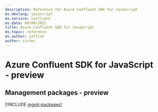 ```yaml
---
description: Reference for Azure Confluent SDK for JavaScript
ms.devlang: javascript
ms.service: confluent
ms.data: 08/09/2022
title: Azure Confluent SDK for JavaScript
ms.topic: reference
ms.author: jeffish
author: xirzec
---
```

# Azure Confluent SDK for JavaScript - preview

## Management packages - preview
[!INCLUDE [mgmt-packages](confluent-mgmt-index.md)]
